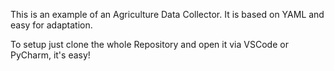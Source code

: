 This is an example of an Agriculture Data Collector. It is based on YAML and easy for adaptation.

To setup just clone the whole Repository and open it via VSCode or PyCharm, it's easy!

